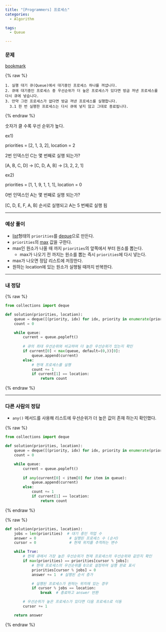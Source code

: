 ```yaml
---
title: "[Programmers] 프로세스"
categories:
  - Algorithm

tags:
  - Queue

---
```



### 문제


[bookmark](https://school.programmers.co.kr/learn/courses/30/lessons/42587)



{% raw %}
```text
1. 실행 대기 큐(Queue)에서 대기중인 프로세스 하나를 꺼냅니다.
2. 큐에 대기중인 프로세스 중 우선순위가 더 높은 프로세스가 있다면 방금 꺼낸 프로세스를 다시 큐에 넣습니다.
3. 만약 그런 프로세스가 없다면 방금 꺼낸 프로세스를 실행합니다.
  3.1 한 번 실행한 프로세스는 다시 큐에 넣지 않고 그대로 종료됩니다.
```
{% endraw %}



숫자가 클 수록 우선 순위가 높다.


ex1) 


priorities = [2, 1, 3, 2], location = 2


2번 인덱스인 C는 몇 번째로 실행 되는가?


[A, B, C, D] → [C, D, A, B] → [3, 2, 2, 1]


ex2)


priorities = [1, 1, 9, 1, 1, 1], location = 0


0번 인덱스인 A는 몇 번째로 실행 되는가?


[C, D, E, F, A, B] 순서로 실행되고 A는 5 번째로 실행 됨


---



### 예상 풀이

- <u>list</u>형태의 `priorities`를 <u>deque</u>으로 만든다.
- `priorities`의 <u>max</u> 값을 구한다.
- max인 원소가 나올 때 까지 `priorities`의 앞쪽에서 부터 원소를 뽑는다.
	- max가 나오기 전 까지는 원소를 뽑는 즉시 `priorities`에 다시 넣는다.
- max가 나오면 정답 리스트에 저장한다.
- 원하는 location에 있는 원소가 실행될 때까지 반복한다.

---



### 내 정답



{% raw %}
```python
from collections import deque

def solution(priorities, location):
    queue = deque([(priority, idx) for idx, priority in enumerate(priorities)])
    count = 0

    while queue:
        current = queue.popleft()
        
        # 큐의 최대 우선순위와 비교하여 더 높은 우선순위가 있는지 확인
        if current[0] < max(queue, default=(0,))[0]:
            queue.append(current)
        else:
            # 현재 프로세스를 실행
            count += 1
            if current[1] == location:
                return count
```
{% endraw %}



---



### 다른 사람의 정답

- `any()` 메서드를 사용해 리스트에 우선순위가 더 높은 값이 존재 하는지 확인했다.


{% raw %}
```python
from collections import deque

def solution(priorities, location):
    queue = deque([(priority, idx) for idx, priority in enumerate(priorities)])
    count = 0

    while queue:
        current = queue.popleft()
        
        if any(current[0] < item[0] for item in queue):
            queue.append(current)
        else:
            count += 1
            if current[1] == location:
                return count
```
{% endraw %}




{% raw %}
```python
def solution(priorities, location):
    jobs = len(priorities)  # 대기 중인 작업 수
    answer = 0               # 실행된 프로세스 수 (순서)
    cursor = 0               # 현재 위치를 추적하는 변수

    while True:
        # 현재 큐에서 가장 높은 우선순위가 현재 프로세스의 우선순위와 같은지 확인
        if max(priorities) == priorities[cursor % jobs]:
            # 현재 프로세스의 우선순위를 0으로 설정하여 실행 완료 표시
            priorities[cursor % jobs] = 0
            answer += 1  # 실행된 순서 증가

            # 실행된 프로세스가 원하는 위치에 있는 경우
            if cursor % jobs == location:
                break  # 종료하고 answer 반환

        # 우선순위가 높은 프로세스가 있다면 다음 프로세스로 이동
        cursor += 1   

    return answer
```
{% endraw %}


